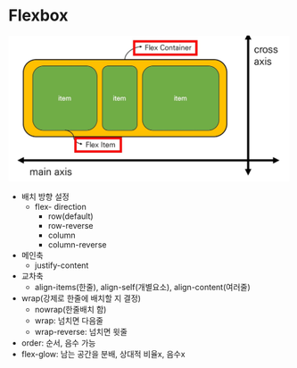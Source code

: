 # Flexbox

![flexbox](https://github.com/haeri-lim/TIL/blob/master/web/css/flexbox.JPG)

- 배치 방향 설정
  - flex- direction
    - row(default)
    - row-reverse
    - column
    - column-reverse
- 메인축
  - justify-content
- 교차축
  - align-items(한줄), align-self(개별요소), align-content(여러줄)
- wrap(강제로 한줄에 배치할 지 결정)
  - nowrap(한줄배치 함)
  - wrap: 넘치면 다음줄
  - wrap-reverse: 넘치면 윗줄
- order: 순서, 음수 가능
- flex-glow: 남는 공간을 분배, 상대적 비율x, 음수x

